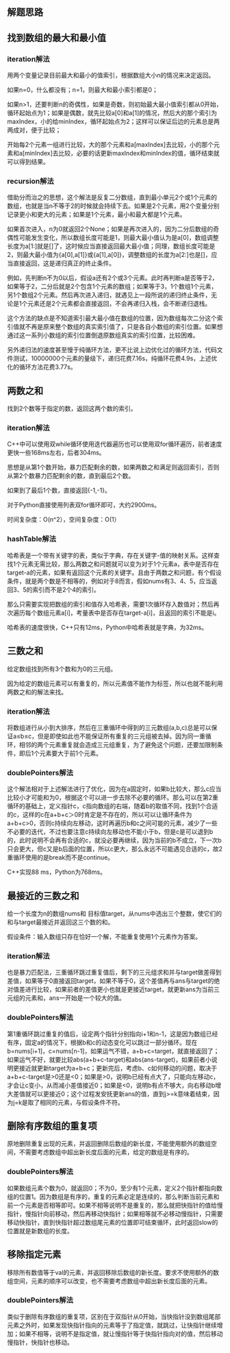 ## 解题思路

## 找到数组的最大和最小值

### iteration解法

用两个变量记录目前最大和最小的值索引，根据数组大小n的情况来决定返回。

如果n=0，什么都没有；n=1，则最大和最小索引都是0；

如果n>1，还要判断n的奇偶性，如果是奇数，则初始最大最小值索引都从0开始，循环起始点为1；如果是偶数，就先比较a[0]和a[1]的情况，然后大的那个索引为maxIndex，小的给minIndex，循环起始点为2；这样可以保证后边的元素总是两两成对，便于比较；

开始每2个元素一组进行比较，大的那个元素和a[maxIndex]去比较，小的那个元素和a[minIndex]去比较，必要的话更新maxIndex和minIndex的值，循环结束就可以得到结果。

### recursion解法

借助分而治之的思想，这个解法是反复二分数组，直到最小单元2个或1个元素的数组，也就是当n不等于2的时候就会持续下去。如果是2个元素，用2个变量分别记录更小和更大的元素；如果是1个元素，最小和最大都是1个元素。

如果首次进入，n为0就返回2个None；如果是再次进入的，因为二分后数组的奇偶性可能发生变化，所以数组长度可能是1，则最大最小值认为是a[0]，数组调整长度为a[1:]就是[]了，这时候应当直接返回最大最小值；同理，数组长度可能是2，则最大最小值为{a[0],a[1]}或{a[1],a[0]}，调整数组的长度为a[2:]也是[]，应当直接返回，这是递归真正的终止条件。

例如，先判断n不为0以后，假设a还有2个或3个元素。此时再判断a是否等于2，如果等于2，二分后就是2个包含1个元素的数组；如果等于3，1个数组1个元素，另1个数组2个元素。然后再次进入递归，就遇见上一段所说的递归终止条件，无论是1个元素还是2个元素都会直接返回，不会再递归入栈，会不断递归退栈。

这个方法的缺点是不知道索引最大最小值在数组的位置，因为数组每次二分这个索引值就不再是原来整个数组的真实索引值了，只是各自小数组的索引位置。如果想通过这一系列小数组的索引位置倒退原数组真实的索引位置，比较困难。

另外递归法的速度甚至慢于纯循环方法，更不比说上边优化过的循环方法，代码文件测试，10000000个元素的量级下，递归花费7.16s，纯循环花费4.9s，上述优化的循环方法花费3.77s。

## 两数之和

找到2个数等于指定的数，返回这两个数的索引。

### iteration解法

C++中可以使用双while循环使用迭代器遍历也可以使用双for循环遍历，前者速度更快一些168ms左右，后者304ms。

思想是从第1个数开始，暴力匹配剩余的数，如果两数之和满足则返回索引，否则从第2个数暴力匹配剩余的数，直到最后2个数。

如果到了最后1个数，直接返回{-1,-1}。

对于Python直接使用列表双for循环即可，大约2900ms。

时间复杂度：O(n^2），空间复杂度：O(1）

### hashTable解法

哈希表是一个带有关键字的表，类似于字典，存在关键字-值的映射关系。这样查找1个元素无需比较，那么两数之和问题就可以变为对于1个元素a，表中是否存在target-a的元素，如果有返回这个元素的关键字。且由于两数之和问题，有个假设条件，就是两个数是不相等的，例如对于8而言，假如nums有3、4、5，应当返回3、5的索引而不是2个4的索引。

那么只需要实现把数组的索引和值存入哈希表，需要1次循环存入数值对；然后再次遍历每个数组元素a[i]，考量表中是否存在target-a[i]，且返回的索引不能是i。

哈希表的速度很快，C++只有12ms，Python中哈希表就是字典，为32ms。

## 三数之和

给定数组找到所有3个数和为0的三元组。

因为给定的数组元素可以有重复的，所以元素值不能作为标签，所以也就不能利用两数之和的解法来找。

### iteration解法

将数组进行从小到大排序，然后在三重循环中得到的三元数组(a,b,c)总是可以保证a≤b≤c，但是即使如此也不能保证所有重复的三元组被去掉。因为同一重循环，相邻的两个元素重复就会造成三元组重复，为了避免这个问题，还要加限制条件，即后1个元素要大于前1个元素。

### doublePointers解法

这个解法相对于上述解法进行了优化，因为在a固定时，如果b比较大，那么c应当比较小才可能和为0，根据这个可以进一步去除不必要的循环。那么可以在第2重循环的基础上，定义指针c，c指向数组的右端，随着b的取值不同，找到1个合适的c，这样的c在a+b+c＞0时肯定是不存在的，所以可以让循环条件为a+b+c>0，否则c持续向左移动，这时再遍历b和c之间可能的元素，减少了一些不必要的迭代，不过也要注意c持续向左移动也不能小于b，但是c是可以退到b的，此时说明不会再有合适的c，就没必要再继续，因为当前的b不成立，下一次b只会更大，但c又是b后面的位置，所以c更大，那么永远不可能遇见合适的c，故2重循环使用的是break而不是continue。

C++实现88 ms，Python为768ms。

## 最接近的三数之和

给一个长度为n的数组nums和 目标值target，从nums中选出三个整数，使它们的和与target最接近并返回这三个数的和。

假设条件：输入数组只存在恰好一个解，不能重复使用1个元素作为答案。

### iteration解法

也是暴力匹配法，三重循环跳过重复值后，剩下的三元组求和并与target做差得到差值，如果等于0直接返回target，如果不等于0，这个差值再与ans与target的绝对值差进行比较，如果前者的差值更小也就是更接近target，就更新ans为当前三元组的元素和，ans一开始是一个较大的值。

### doublePointers解法

第1重循环跳过重复的值后，设定两个指针分别指向i+1和n-1，这是因为数组已经有序，固定a的情况下，根据b和c的动态变化可以跳过一部分循环。现在b=nums[i+1]，c=nums[n-1]，如果运气不错，a+b+c=target，就直接返回了；如果运气不好，就要比较abs(a+b+c-target)和abs(ans-target)，如果前者小说明更接近就更新target为a+b+c；更新完后，考虑b、c如何移动的问题，取决于a+b+c-target是>0还是<0；如果是>0，说明b已经有点大了，只能向左移动c，才会让c变小，从而减小差值接近0；如果是<0，说明b有点不够大，向右移动b增大差值就可以更接近0；这个过程发安抚更新ans的值，直到j>=k意味着结束，因为j=k是取了相同的元素，与假设条件不符。

## 删除有序数组的重复项

原地删除重复出现的元素，并返回删除后数组的新长度，不能使用额外的数组空间，不需要考虑数组中超出新长度后面的元素，给定的数组是有序的。

### doublePointers解法

如果数组元素个数为0，就返回0；不为0，至少有1个元素，定义2个指针都指向数组的位置1。因为数组是有序的，重复的元素必定是连续的，那么判断当前元素和前一个元素是否相等即可。如果不相等说明不是重复的，那么就把快指针的值给慢指针，慢指针向前移动，然后再移动快指针；如果相等就不必移动慢指针，只需要移动快指针，直到快指针超过数组尾元素的位置即可结束循环，此时返回slow的位置就是新数组的长度。

## 移除指定元素

移除所有数值等于val的元素，并返回移除后数组的新长度。要求不使用额外的数组空间，元素的顺序可以改变，也不需要考虑数组中超出新长度后面的元素。

### doublePointers解法

类似于删除有序数组的重复项，区别在于双指针从0开始，当快指针没到数组尾部元素之外时，如果发现快指针指向的元素等于了指定值，就跳过，让快指针继续增加；如果不相等，说明不是指定值，就让慢指针等于快指针指向对的值，然后移动慢指针，快指针也移动。



























